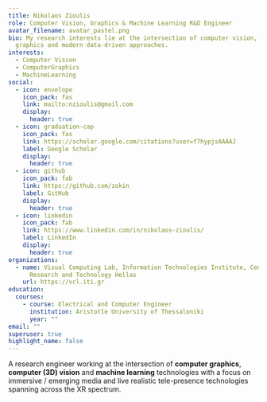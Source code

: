 ```yaml
---
title: Nikolaos Zioulis
role: Computer Vision, Graphics & Machine Learning R&D Engineer
avatar_filename: avatar_pastel.png
bio: My research interests lie at the intersection of computer vision, computer
  graphics and modern data-driven approaches.
interests:
  - Computer Vision
  - ComputerGraphics
  - MachineLearning
social:
  - icon: envelope
    icon_pack: fas
    link: mailto:nzioulis@gmail.com
    display:
      header: true
  - icon: graduation-cap
    icon_pack: fas
    link: https://scholar.google.com/citations?user=f7hypjsAAAAJ
    label: Google Scholar
    display:
      header: true
  - icon: github
    icon_pack: fab
    link: https://github.com/zokin
    label: GitHub
    display:
      header: true
  - icon: linkedin
    icon_pack: fab
    link: https://www.linkedin.com/in/nikolaos-zioulis/
    label: LinkedIn
    display:
      header: true
organizations:
  - name: Visual Computing Lab, Information Technologies Institute, Centre for
      Research and Technology Hellas
    url: https://vcl.iti.gr
education:
  courses:
    - course: Electrical and Computer Engineer
      institution: Aristotle University of Thessaloniki
      year: ""
email: ""
superuser: true
highlight_name: false
---
```

A research engineer working at the intersection of **computer graphics**, **computer (3D) vision** and **machine learning** technologies with a focus on immersive / emerging media and live realistic tele-presence technologies spanning across the XR spectrum.
